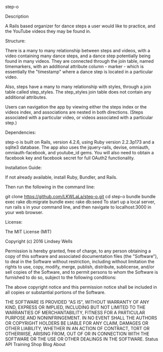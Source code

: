 step-o

Description

A Rails based organizer for dance steps a user would like to practice, and the YouTube videos they may be found in. 

Structure:

There is a many to many relationship between steps and videos, with a video containing many dance steps, and a dance step potentially being found in many videos.  They are connected through the join table, named timemarkers, with an additional attribute column - marker - which is essentially the "timestamp" where a dance step is located in a particular video.  

Also, steps have a many to many relationship with styles, through a join table called step_styles.  The step_styles join table does not contain any additional attributes.

Users can navigation the app by viewing either the steps index or the videos index, and associations are nested in both directions.  (Steps associated with a particular video, or videos associated with a particular step.)


Dependencies:

step-o is built on Rails, version 4.2.6, using Ruby version 2.2.3p173 and a sqlite3 database. The app also uses the jquery-rails, devise, omniauth, omniauth-facebook, and youtube_id gems. You will also need to obtain a facebook key and facebook secret for full OAuth2 functionality.

Installation Guide:

If not already available, install Ruby, Bundler, and Rails.

Then run the following in the command line:

git clone https://github.com/LKWLaLa/step-o.git
cd step-o
bundle
bundle exec rake db:migrate
bundle exec rake db:seed
To start up a local server, run rails s in your command line, and then navigate to localhost:3000 in your web browser.



License:

The MIT License (MIT)

Copyright (c) 2016 Lindsey Wells

Permission is hereby granted, free of charge, to any person obtaining a copy
of this software and associated documentation files (the "Software"), to deal
in the Software without restriction, including without limitation the rights
to use, copy, modify, merge, publish, distribute, sublicense, and/or sell
copies of the Software, and to permit persons to whom the Software is
furnished to do so, subject to the following conditions:

The above copyright notice and this permission notice shall be included in
all copies or substantial portions of the Software.

THE SOFTWARE IS PROVIDED "AS IS", WITHOUT WARRANTY OF ANY KIND, EXPRESS OR
IMPLIED, INCLUDING BUT NOT LIMITED TO THE WARRANTIES OF MERCHANTABILITY,
FITNESS FOR A PARTICULAR PURPOSE AND NONINFRINGEMENT. IN NO EVENT SHALL THE
AUTHORS OR COPYRIGHT HOLDERS BE LIABLE FOR ANY CLAIM, DAMAGES OR OTHER
LIABILITY, WHETHER IN AN ACTION OF CONTRACT, TORT OR OTHERWISE, ARISING FROM,
OUT OF OR IN CONNECTION WITH THE SOFTWARE OR THE USE OR OTHER DEALINGS IN
THE SOFTWARE.
Status API Training Shop Blog About








